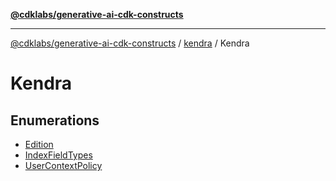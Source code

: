 [**@cdklabs/generative-ai-cdk-constructs**](../../../../README.md)

***

[@cdklabs/generative-ai-cdk-constructs](../../../../README.md) / [kendra](../../README.md) / Kendra

# Kendra

## Enumerations

- [Edition](enumerations/Edition.md)
- [IndexFieldTypes](enumerations/IndexFieldTypes.md)
- [UserContextPolicy](enumerations/UserContextPolicy.md)

